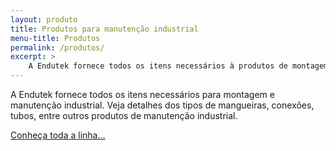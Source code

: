 ```yaml
---
layout: produto
title: Produtos para manutenção industrial
menu-title: Produtos
permalink: /produtos/
excerpt: >
    A Endutek fornece todos os itens necessários à produtos de montagem e manutenção industrial. Veja detalhes dos tipos de mangueiras, conexões, tubos, entre outros produtos de manutenção industrial.
---
```


A Endutek fornece todos os itens necessários para montagem e manutenção industrial. Veja detalhes dos tipos de mangueiras, conexões, tubos, entre outros produtos de manutenção industrial.

<p class="only-mobile" data-grid="end"><a href="#lista-produtos" data-btn="round brand" onclick="scrollToTarget('.lista-produtos');">Conheça toda a linha...</a></p>

